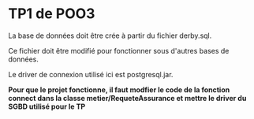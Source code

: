 # TP1 de POO3

La base de données doit être crée à partir du fichier derby.sql.

Ce fichier doit être modifié pour fonctionner sous d'autres bases de données.

Le driver de connexion utilisé ici est postgresql.jar.

**Pour que le projet fonctionne, il faut modfier le code de la fonction connect dans la classe metier/RequeteAssurance et mettre le driver du SGBD utilisé pour le TP**
